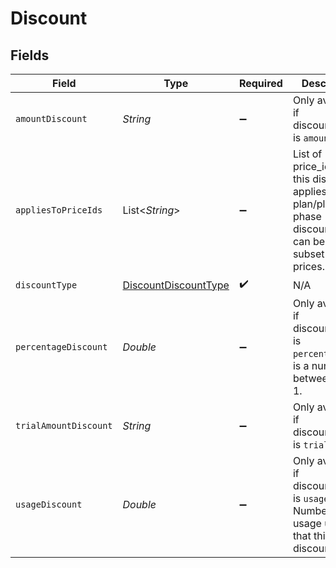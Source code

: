 # Discount


## Fields

| Field                                                                                                           | Type                                                                                                            | Required                                                                                                        | Description                                                                                                     | Example                                                                                                         |
| --------------------------------------------------------------------------------------------------------------- | --------------------------------------------------------------------------------------------------------------- | --------------------------------------------------------------------------------------------------------------- | --------------------------------------------------------------------------------------------------------------- | --------------------------------------------------------------------------------------------------------------- |
| `amountDiscount`                                                                                                | *String*                                                                                                        | :heavy_minus_sign:                                                                                              | Only available if discount_type is `amount`.                                                                    |                                                                                                                 |
| `appliesToPriceIds`                                                                                             | List<*String*>                                                                                                  | :heavy_minus_sign:                                                                                              | List of price_ids that this discount applies to. For plan/plan phase discounts, this can be a subset of prices. |                                                                                                                 |
| `discountType`                                                                                                  | [DiscountDiscountType](../../models/shared/DiscountDiscountType.md)                                             | :heavy_check_mark:                                                                                              | N/A                                                                                                             | percentage                                                                                                      |
| `percentageDiscount`                                                                                            | *Double*                                                                                                        | :heavy_minus_sign:                                                                                              | Only available if discount_type is `percentage`.This is a number between 0 and 1.                               | 0.15                                                                                                            |
| `trialAmountDiscount`                                                                                           | *String*                                                                                                        | :heavy_minus_sign:                                                                                              | Only available if discount_type is `trial`                                                                      |                                                                                                                 |
| `usageDiscount`                                                                                                 | *Double*                                                                                                        | :heavy_minus_sign:                                                                                              | Only available if discount_type is `usage`. Number of usage units that this discount is for                     |                                                                                                                 |